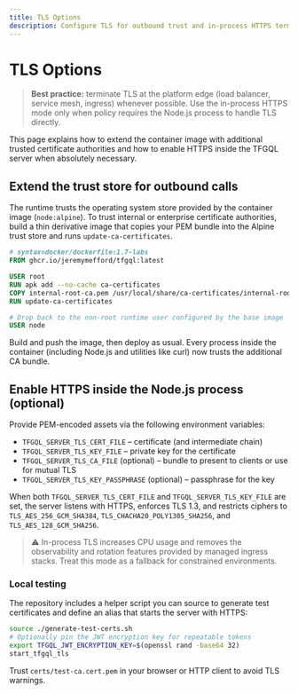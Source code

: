 ```yaml
---
title: TLS Options
description: Configure TLS for outbound trust and in-process HTTPS termination.
---
```


# TLS Options

> **Best practice:** terminate TLS at the platform edge (load balancer, service
> mesh, ingress) whenever possible. Use the in-process HTTPS mode only when
> policy requires the Node.js process to handle TLS directly.

This page explains how to extend the container image with additional trusted
certificate authorities and how to enable HTTPS inside the TFGQL server
when absolutely necessary.

## Extend the trust store for outbound calls

The runtime trusts the operating system store provided by the container image
(`node:alpine`). To trust internal or enterprise certificate authorities, build a
thin derivative image that copies your PEM bundle into the Alpine trust store
and runs `update-ca-certificates`.

```dockerfile title="Dockerfile"
# syntax=docker/dockerfile:1.7-labs
FROM ghcr.io/jeremymefford/tfgql:latest

USER root
RUN apk add --no-cache ca-certificates
COPY internal-root-ca.pem /usr/local/share/ca-certificates/internal-root-ca.crt
RUN update-ca-certificates

# Drop back to the non-root runtime user configured by the base image
USER node
```

Build and push the image, then deploy as usual. Every process inside the
container (including Node.js and utilities like curl) now trusts the additional
CA bundle.

## Enable HTTPS inside the Node.js process (optional)

Provide PEM-encoded assets via the following environment variables:

- `TFGQL_SERVER_TLS_CERT_FILE` – certificate (and intermediate chain)
- `TFGQL_SERVER_TLS_KEY_FILE` – private key for the certificate
- `TFGQL_SERVER_TLS_CA_FILE` (optional) – bundle to present to clients or use for
  mutual TLS
- `TFGQL_SERVER_TLS_KEY_PASSPHRASE` (optional) – passphrase for the key

When both `TFGQL_SERVER_TLS_CERT_FILE` and `TFGQL_SERVER_TLS_KEY_FILE` are set, the
server listens with HTTPS, enforces TLS 1.3, and restricts ciphers to
`TLS_AES_256_GCM_SHA384`, `TLS_CHACHA20_POLY1305_SHA256`, and
`TLS_AES_128_GCM_SHA256`.

> ⚠️ In-process TLS increases CPU usage and removes the observability and
> rotation features provided by managed ingress stacks. Treat this mode as a
> fallback for constrained environments.

### Local testing

The repository includes a helper script you can source to generate test
certificates and define an alias that starts the server with HTTPS:

```bash
source ./generate-test-certs.sh
# Optionally pin the JWT encryption key for repeatable tokens
export TFGQL_JWT_ENCRYPTION_KEY=$(openssl rand -base64 32)
start_tfgql_tls
```

Trust `certs/test-ca.cert.pem` in your browser or HTTP client to avoid TLS
warnings.
